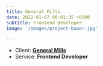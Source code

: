 ```yaml
---
title: General Mills
date: 2022-01-07 08:01:35 +0300
subtitle: Frontend Developer
image: '/images/project-bauer.jpg'

---
```


<!-- -->

<ul class="list-inline item-details">
    <li>Client:
        <strong><a href="https://www.generalmills.com/">General Mills</a>
        </strong>
    </li>
    <li>Service:
        <strong>Frontend Developer</strong>
    </li>
</ul>